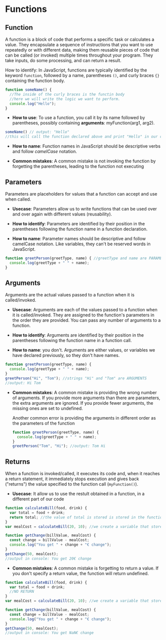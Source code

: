 # Functions

## Function

A function is a block of code that performs a specific task or calculates a value. They encapsulate a sequence of instructions that you want to use repeatedly or with different data, making them reusable pieces of code that can be called (or invoked) multiple times throughout your program. They take inputs, do some processing, and can return a result.

How to identify: In JavaScript, functions are typically identified by the keyword `function`, followed by a name, parentheses `()`, and curly braces `{}` containing the function body.

```javascript
function someName() {
  //The inside of the curly braces is the functin body
  //here we will write the logic we want to perform.
  console.log("Hello");
}
```

- **How to use**: To use a function, you call it by its name followed by parentheses, possibly containing **arguments**: myFunction(arg1, arg2).

```javascript
someName() // output: "Hello"
//this will call the function declared above and print "Hello" in our console
```

- **How to name**: Function names in JavaScript should be descriptive verbs and follow _camelCase_ notation.

- **Common mistakes**: A common mistake is not invoking the function by forgetting the parentheses, leading to the function not executing

## Parameters

Parameters are placeholders for values that a function can accept and use when called.

- **Usecase**: Parameters allow us to write functions that can be used over and over again with different values (reusability).

- **How to identify**: Parameters are identified by their position in the parentheses following the function name in a function declaration.

- **How to name**: Parameter names should be descriptive and follow camelCase notation. Like variables, they can't be reserved words in JavaScript.

```javascript
function greetPerson(greetType, name) { //greetType and name are PARAMETERS
  console.log(greetType + " " + name);
}
```

## Arguments

Arguments are the actual values passed to a function when it is called/invoked.

- **Usecase**: Arguments are each of the values passed to a function when it is called/invoked. They are assigned to the function's parameters in the order they are provided. You can pass any number of arguments to a function.

- **How to identify**: Arguments are identified by their position in the parentheses following the function name in a function call.

- **How to name**: you don't. Arguments are either values, or variables we have declared previously, so they don't have names.

```javascript
function greetPerson(greetType, name) {
  console.log(greetType + " " + name);
}
greetPerson("Hi", "Tom"); //strings "Hi" and "Tom" are ARGUMENTS
//output: Hi Tom
```

- **Common mistakes**: A common mistake is providing the wrong number of arguments. If you provide more arguments than there are parameters, the extra arguments are ignored. If you provide fewer arguments, the missing ones are set to undefined.

    Another common error is providing the arguments in different order as the parameters of the function

    ```javascript
    function greetPerson(greetType, name) {
      console.log(greetType + " " + name);
    }
    greetPerson("Tom", "Hi"); //output: Tom Hi
    ```

## Returns

When a function is invoked/called, it executes its code and, when it reaches a return statement, it immediately stops execution and gives back ("returns") the value specified to the function call (`myFunction()`).

- **Usecase**: It allow us to use the restult obtained in a function, in a different part of our code

```javascript
function calculateBill(food, drink) {
  var total = food + drink;
  return total; //the value of total is stored is stored in the function call
}
var mealCost = calculateBill(20, 10); //we create a variable that stores the value returned by the function

function getChange(billValue, mealCost) {
  const change = billValue - mealCost;
  console.log("You get " + change + "€ change");
}
getChange(50, mealCost);
//output in console: You get 20€ change
```

- **Common mistakes**: A common mistake is forgetting to return a value. If you don't specify a return value, the function will return undefined.

```javascript
function calculateBill(food, drink) {
  var total = food + drink;
  //NO RETURN
}
var mealCost = calculateBill(20, 10); //we create a variable that stores the value returned by the function

function getChange(billValue, mealCost) {
  const change = billValue - mealCost;
  console.log("You get " + change + "€ change");
}
getChange(50, mealCost);
//output in console: You get NaN€ change
```
